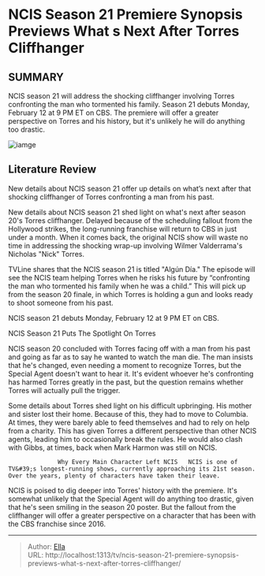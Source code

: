 # NCIS Season 21 Premiere Synopsis Previews What s Next After Torres Cliffhanger


## SUMMARY 



  NCIS season 21 will address the shocking cliffhanger involving Torres confronting the man who tormented his family.   Season 21 debuts Monday, February 12 at 9 PM ET on CBS.   The premiere will offer a greater perspective on Torres and his history, but it&#39;s unlikely he will do anything too drastic.  

![iamge](https://static1.srcdn.com/wordpress/wp-content/uploads/2024/01/a-close-up-of-torres-looking-intense-in-ncis-season-20.jpg)

## Literature Review
New details about NCIS season 21 offer up details on what’s next after that shocking cliffhanger of Torres confronting a man from his past.




New details about NCIS season 21 shed light on what&#39;s next after season 20&#39;s Torres cliffhanger. Delayed because of the scheduling fallout from the Hollywood strikes, the long-running franchise will return to CBS in just under a month. When it comes back, the original NCIS show will waste no time in addressing the shocking wrap-up involving Wilmer Valderrama&#39;s Nicholas &#34;Nick&#34; Torres.




TVLine shares that the NCIS season 21 is titled &#34;Algún Día.&#34; The episode will see the NCIS team helping Torres when he risks his future by “confronting the man who tormented his family when he was a child.” This will pick up from the season 20 finale, in which Torres is holding a gun and looks ready to shoot someone from his past.



NCIS season 21 debuts Monday, February 12 at 9 PM ET on CBS.





 NCIS Season 21 Puts The Spotlight On Torres 
          

NCIS season 20 concluded with Torres facing off with a man from his past and going as far as to say he wanted to watch the man die. The man insists that he&#39;s changed, even needing a moment to recognize Torres, but the Special Agent doesn&#39;t want to hear it. It&#39;s evident whoever he&#39;s confronting has harmed Torres greatly in the past, but the question remains whether Torres will actually pull the trigger.




Some details about Torres shed light on his difficult upbringing. His mother and sister lost their home. Because of this, they had to move to Columbia. At times, they were barely able to feed themselves and had to rely on help from a charity. This has given Torres a different perspective than other NCIS agents, leading him to occasionally break the rules. He would also clash with Gibbs, at times, back when Mark Harmon was still on NCIS.

                  Why Every Main Character Left NCIS   NCIS is one of TV&#39;s longest-running shows, currently approaching its 21st season. Over the years, plenty of characters have taken their leave.     

NCIS is poised to dig deeper into Torres&#39; history with the premiere. It&#39;s somewhat unlikely that the Special Agent will do anything too drastic, given that he&#39;s seen smiling in the season 20 poster. But the fallout from the cliffhanger will offer a greater perspective on a character that has been with the CBS franchise since 2016.






---

> Author: [Ella](https://instagram.hk.cn/)  
> URL: http://localhost:1313/tv/ncis-season-21-premiere-synopsis-previews-what-s-next-after-torres-cliffhanger/  


